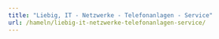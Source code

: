 ```yaml
---
title: "Liebig, IT - Netzwerke - Telefonanlagen - Service"
url: /hameln/liebig-it-netzwerke-telefonanlagen-service/
---
```

